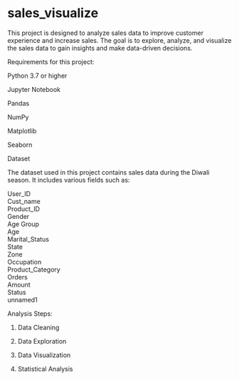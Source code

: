 # sales_visualize

This project is designed to analyze sales data to improve customer experience and increase sales. 
The goal is to explore, analyze, and visualize the sales data to gain insights and make data-driven decisions.

Requirements for this project:

Python 3.7 or higher

Jupyter Notebook

Pandas

NumPy

Matplotlib

Seaborn


Dataset

The dataset used in this project contains sales data during the Diwali season. It includes various fields such as:

User_ID           
Cust_name         
Product_ID        
Gender            
Age Group         
Age              
Marital_Status    
State            
Zone              
Occupation        
Product_Category  
Orders            
Amount            
Status            
unnamed1         



Analysis Steps:

1. Data Cleaning

2. Data Exploration

3. Data Visualization

4. Statistical Analysis

















